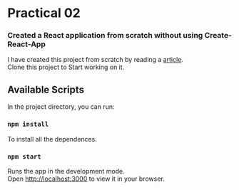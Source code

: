 # Practical 02
### Created a React application from scratch without using Create-React-App

I have created this project from scratch by reading a [article](https://medium.com/@JedaiSaboteur/creating-a-react-app-from-scratch-f3c693b84658).\
Clone this project to Start working on it. 
## Available Scripts

In the project directory, you can run:

### `npm install`

To install all the dependences.

### `npm start`

Runs the app in the development mode.\
Open [http://localhost:3000](http://localhost:3000) to view it in your browser.
